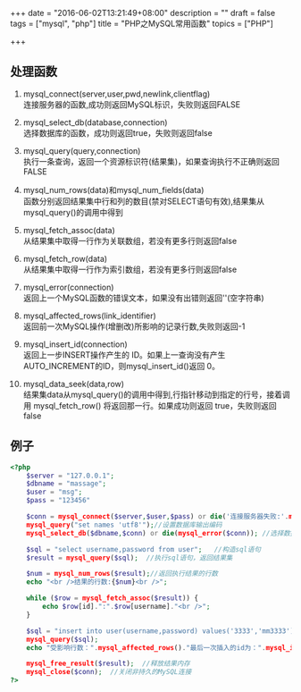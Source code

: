 +++
date = "2016-06-02T13:21:49+08:00"
description = ""
draft = false
tags = ["mysql", "php"]
title = "PHP之MySQL常用函数"
topics = ["PHP"]

+++

## 处理函数
1. mysql\_connect(server,user,pwd,newlink,clientflag)  
连接服务器的函数,成功则返回MySQL标识，失败则返回FALSE

2. mysql\_select\_db(database,connection)  
选择数据库的函数，成功则返回true，失败则返回false

3. mysql\_query(query,connection)  
执行一条查询，返回一个资源标识符(结果集)，如果查询执行不正确则返回FALSE

4. mysql\_num\_rows(data)和mysql\_num\_fields(data)  
函数分别返回结果集中行和列的数目(禁对SELECT语句有效),结果集从 mysql_query()的调用中得到

5. mysql\_fetch\_assoc(data)  
从结果集中取得一行作为关联数组，若没有更多行则返回false

6. mysql\_fetch\_row(data)  
从结果集中取得一行作为索引数组，若没有更多行则返回false

7. mysql\_error(connection)  
返回上一个MySQL函数的错误文本，如果没有出错则返回''(空字符串)

8. mysql\_affected\_rows(link\_identifier)  
返回前一次MySQL操作(增删改)所影响的记录行数,失败则返回-1

9. mysql\_insert\_id(connection)  
返回上一步INSERT操作产生的 ID。如果上一查询没有产生AUTO_INCREMENT的ID，则mysql_insert_id()返回 0。

10. mysql\_data\_seek(data,row)  
结果集data从mysql_query()的调用中得到,行指针移动到指定的行号，接着调用 mysql_fetch_row() 将返回那一行。如果成功则返回 true，失败则返回 false


## 例子
```php
<?php
	$server = "127.0.0.1";
    $dbname = "massage";
    $user = "msg";
    $pass = "123456"

	$conn = mysql_connect($server,$user,$pass) or die('连接服务器失败:'.mysql_error());
	mysql_query("set names 'utf8'");//设置数据库输出编码
	mysql_select_db($dbname,$conn) or die(mysql_error($conn)); //选择数据库

	$sql = "select username,password from user";   //构造sql语句
	$result = mysql_query($sql);  //执行sql语句，返回结果集

	$num = mysql_num_rows($result);//返回执行结果的行数
	echo "<br />结果的行数:{$num}<br />";

	while ($row = mysql_fetch_assoc($result)) {
		echo $row[id].":".$row[username]."<br />";
	}

	$sql = "insert into user(username,password) values('3333','mm3333')";
	mysql_query($sql);
    echo "受影响行数：".mysql_affected_rows()."最后一次插入的id为：".mysql_insert_id();

	mysql_free_result($result);  //释放结果内存
	mysql_close($conn);  //关闭非持久的MySQL连接
?>
```